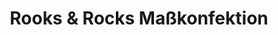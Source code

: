 ---
title: "Rooks & Rocks Maßkonfektion"
url: /berlin/rooks-und-rocks-masskonfektion/
shop: Schneiderei
---